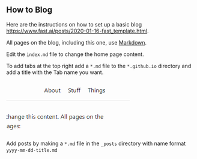 ## How to Blog
Here are the instructions on how to set up a basic blog https://www.fast.ai/posts/2020-01-16-fast_template.html. 

All pages on the blog, including this one, use [Markdown](https://guides.github.com/features/mastering-markdown/).

Edit the `index.md` file to change the home page content. 

To add tabs at the top right add a `*.md` file to the `*.github.io` directory and add a title with the Tab name you want.

![Image of blog tabs](images/Blog_Tabs.png)

Add posts by making a `*.md` file in the `_posts` directory with name format `yyyy-mm-dd-title.md`
